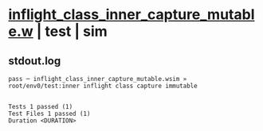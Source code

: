 # [inflight_class_inner_capture_mutable.w](../../../../../examples/tests/valid/inflight_class_inner_capture_mutable.w) | test | sim

## stdout.log
```log
pass ─ inflight_class_inner_capture_mutable.wsim » root/env0/test:inner inflight class capture immutable
 
 
Tests 1 passed (1)
Test Files 1 passed (1)
Duration <DURATION>
```

